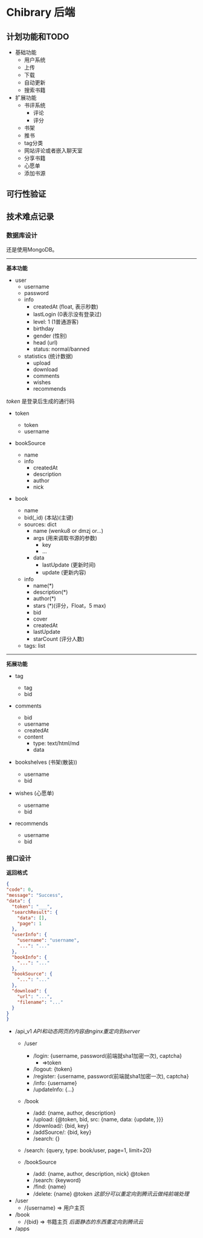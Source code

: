 # Chibrary 后端

## 计划功能和TODO

- 基础功能
    - 用户系统
    - 上传
    - 下载
    - 自动更新
    - 搜索书籍
- 扩展功能
    - 书评系统
        - 评论
        - 评分
    - 书架
    - 推书
    - tag分类
    - 网站评论或者嵌入聊天室
    - 分享书籍
    - 心愿单
    - 添加书源

## 可行性验证

## 技术难点记录

### 数据库设计

还是使用MongoDB。

---------

**基本功能**

- user
    - username
    - password
    - info
        - createdAt (float, 表示秒数)
        - lastLogin (0表示没有登录过)
        - level: 1 (1普通游客)
        - birthday
        - gender (性别)
        - head (url)
        - status: normal/banned
    - statistics (统计数据)
        - upload
        - download
        - comments
        - wishes
        - recommends

*token* 是登录后生成的通行码
- token
    - token
    - username

- bookSource
    - name
    - info
        - createdAt
        - description
        - author
        - nick

- book
    - name
    - bid(_id) (本站)(主键)
    - sources: dict
        - name (wenku8 or dmzj or...)
        - args (用来调取书源的参数)
            - key
            - ...
        - data
            - lastUpdate (更新时间)
            - update (更新内容)
    - info
        - name(*)
        - description(*)
        - author(*)
        - stars (*)(评分，Float，5 max)
        - bid
        - cover
        - createdAt
        - lastUpdate
        - starCount (评分人数)
    - tags: list

----------

**拓展功能**

- tag
    - tag
    - bid

- comments
    - bid
    - username
    - createdAt
    - content
        - type: text/html/md
        - data

- bookshelves (书架(散装))
    - username
    - bid

- wishes (心愿单)
    - username
    - bid

- recommends
    - username
    - bid
    

### 接口设计

**返回格式**
```json
{
"code": 0,
"message": "Success",
"data": {
  "token": "___",
  "searchResult": {
    "data": [],
    "page": 1
  },
  "userInfo": {
    "username": "username",
    "...": "..."
  },
  "bookInfo": {
    "...": "..."
  },
  "bookSource": {
    "...": "..."
  },
  "download": {
    "url": "...",
    "filename": "..."
  }
}
}
```

- /api_v1 *API和动态网页的内容由nginx重定向到server*
    - /user
        - /login: {username, password(前端就sha1加密一次), captcha}
            - =>token
        - /logout: {token}
        - /register: {username, password(前端就sha1加密一次), captcha}
        - /info: {username}
        - /updateInfo: {...}
    
    - /book
        - /add: {name, author, description}
        - /upload: {@token, bid, src: {name, data: {update, }}}
        - /download/<name>: {bid, key}
        - /addSource/<name>: {bid, key}
        - /search: {}
    
    - /search: {query, type: book/user, page=1, limit=20}
    
    - /bookSource
        - /add: {name, author, description, nick} @token
        - /search: {keyword}
        - /find: {name}
        - /delete: {name} @token
*这部分可以重定向到腾讯云做纯前端处理*
- /user
    - /{username} => 用户主页
- /book
    - /{bid} => 书籍主页
*后面静态的东西重定向到腾讯云*
- /apps
